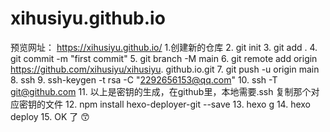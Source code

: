 # xihusiyu.github.io
预览网址： https://xihusiyu.github.io/
1.创建新的仓库
2. git init
3. git add .
4. git commit -m  "first commit"
5. git branch -M main
6. git remote add origin https://github.com/xihusiyu/xihusiyu. github.io.git
7. git push -u origin main
8. ssh
9. ssh-keygen -t rsa -C "2292656153@qq.com"
10. ssh -T git@github.com
11. 以上是密钥的生成，在github里，本地需要.ssh 复制那个对应密钥的文件
12. npm install hexo-deployer-git --save
13. hexo g
14. hexo  deploy
15. OK 了 😙
